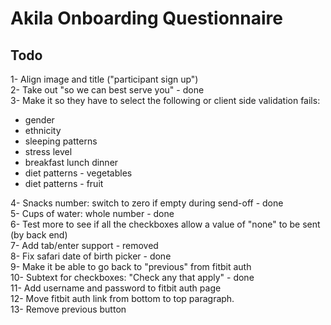 # Akila Onboarding Questionnaire

## Todo

1- Align image and title ("participant sign up")  
2- Take out "so we can best serve you" - done  
3- Make it so they have to select the following or client side validation fails:
  * gender
  * ethnicity
  * sleeping patterns
  * stress level
  * breakfast lunch dinner
  * diet patterns - vegetables
  * diet patterns - fruit
  
4- Snacks number: switch to zero if empty during send-off - done  
5- Cups of water: whole number - done  
6- Test more to see if all the checkboxes allow a value of "none" to be sent (by back end)  
7- Add tab/enter support - removed  
8- Fix safari date of birth picker - done  
9- Make it be able to go back to "previous" from fitbit auth  
10- Subtext for checkboxes: "Check any that apply" - done  
11- Add username and password to fitbit auth page  
12- Move fitbit auth link from bottom to top paragraph.   
13- Remove previous button  